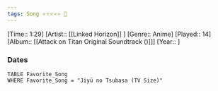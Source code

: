 ```yaml
---
tags: Song ⭐⭐⭐⭐⭐ 💛
---
```

[Time:: 1:29]
[Artist:: [[Linked Horizon]] ]
[Genre:: Anime]
[Played:: 14]
[Album:: [[Attack on Titan Original Soundtrack ()]]]
[Year:: ]
### Dates
````dataview
TABLE Favorite_Song
WHERE Favorite_Song = "Jiyū no Tsubasa (TV Size)"
````